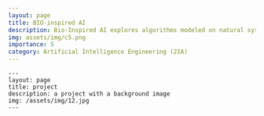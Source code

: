 ```yaml
---
layout: page
title: BIO-inspired AI
description: Bio-Inspired AI explores algorithms modeled on natural systems, focusing on evolutionary computation, neural networks, and swarm intelligence for innovative problem-solving.
img: assets/img/c5.png
importance: 5
category: Artificial Intelligence Engineering (2IA)
---
```


    ---
    layout: page
    title: project
    description: a project with a background image
    img: /assets/img/12.jpg
    ---
